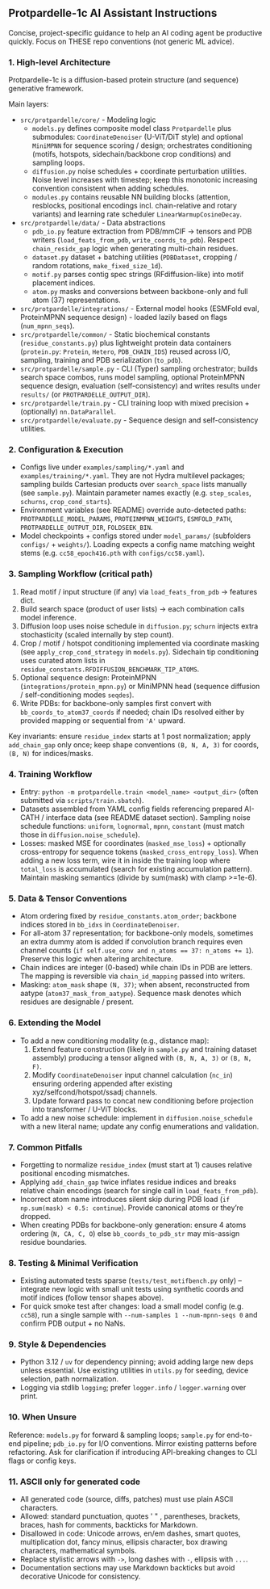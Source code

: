 ## Protpardelle-1c AI Assistant Instructions

Concise, project-specific guidance to help an AI coding agent be productive quickly. Focus on THESE repo conventions (not generic ML advice).

### 1. High-level Architecture

Protpardelle-1c is a diffusion-based protein structure (and sequence) generative framework.

Main layers:

- `src/protpardelle/core/` - Modeling logic
  - `models.py` defines composite model class `Protpardelle` plus submodules: `CoordinateDenoiser` (U-ViT/DiT style) and optional `MiniMPNN` for sequence scoring / design; orchestrates conditioning (motifs, hotspots, sidechain/backbone crop conditions) and sampling loops.
  - `diffusion.py` noise schedules + coordinate perturbation utilities. Noise level increases with timestep; keep this monotonic increasing convention consistent when adding schedules.
  - `modules.py` contains reusable NN building blocks (attention, resblocks, positional encodings incl. chain-relative and rotary variants) and learning rate scheduler `LinearWarmupCosineDecay`.
- `src/protpardelle/data/` - Data abstractions
  - `pdb_io.py` feature extraction from PDB/mmCIF -> tensors and PDB writers (`load_feats_from_pdb`, `write_coords_to_pdb`). Respect `chain_residx_gap` logic when generating multi-chain residues.
  - `dataset.py` dataset + batching utilities (`PDBDataset`, cropping / random rotations, `make_fixed_size_1d`).
  - `motif.py` parses contig spec strings (RFdiffusion-like) into motif placement indices.
  - `atom.py` masks and conversions between backbone-only and full atom (37) representations.
- `src/protpardelle/integrations/` - External model hooks (ESMFold eval, ProteinMPNN sequence design) - loaded lazily based on flags (`num_mpnn_seqs`).
- `src/protpardelle/common/` - Static biochemical constants (`residue_constants.py`) plus lightweight protein data containers (`protein.py`: `Protein`, `Hetero`, `PDB_CHAIN_IDS`) reused across I/O, sampling, training and PDB serialization (`to_pdb`).
- `src/protpardelle/sample.py` - CLI (Typer) sampling orchestrator; builds search space combos, runs model sampling, optional ProteinMPNN sequence design, evaluation (self-consistency) and writes results under `results/` (or `PROTPARDELLE_OUTPUT_DIR`).
- `src/protpardelle/train.py` - CLI training loop with mixed precision + (optionally) `nn.DataParallel`.
- `src/protpardelle/evaluate.py` - Sequence design and self-consistency utilities.


### 2. Configuration & Execution

- Configs live under `examples/sampling/*.yaml` and `examples/training/*.yaml`. They are not Hydra multilevel packages; sampling builds Cartesian products over `search_space` lists manually (see `sample.py`). Maintain parameter names exactly (e.g. `step_scales`, `schurns`, `crop_cond_starts`).
- Environment variables (see README) override auto-detected paths: `PROTPARDELLE_MODEL_PARAMS`, `PROTEINMPNN_WEIGHTS`, `ESMFOLD_PATH`, `PROTPARDELLE_OUTPUT_DIR`, `FOLDSEEK_BIN`.
- Model checkpoints + configs stored under `model_params/` (subfolders `configs/` + `weights/`). Loading expects a config name matching weight stems (e.g. `cc58_epoch416.pth` with `configs/cc58.yaml`).

### 3. Sampling Workflow (critical path)

1. Read motif / input structure (if any) via `load_feats_from_pdb` -> features dict.
2. Build search space (product of user lists) -> each combination calls model inference.
3. Diffusion loop uses noise schedule in `diffusion.py`; `schurn` injects extra stochasticity (scaled internally by step count).
4. Crop / motif / hotspot conditioning implemented via coordinate masking (see `apply_crop_cond_strategy` in `models.py`). Sidechain tip conditioning uses curated atom lists in `residue_constants.RFDIFFUSION_BENCHMARK_TIP_ATOMS`.
5. Optional sequence design: ProteinMPNN (`integrations/protein_mpnn.py`) or MiniMPNN head (sequence diffusion / self-conditioning modes `seqdes`).
6. Write PDBs: for backbone-only samples first convert with `bb_coords_to_atom37_coords` if needed; chain IDs resolved either by provided mapping or sequential from `'A'` upward.

Key invariants: ensure `residue_index` starts at 1 post normalization; apply `add_chain_gap` only once; keep shape conventions `(B, N, A, 3)` for coords, `(B, N)` for indices/masks.

### 4. Training Workflow

- Entry: `python -m protpardelle.train <model_name> <output_dir>` (often submitted via `scripts/train.sbatch`).
- Datasets assembled from YAML config fields referencing prepared AI-CATH / interface data (see README dataset section). Sampling noise schedule functions: `uniform`, `lognormal`, `mpnn`, `constant` (must match those in `diffusion.noise_schedule`).
- Losses: masked MSE for coordinates (`masked_mse_loss`) + optionally cross-entropy for sequence tokens (`masked_cross_entropy_loss`). When adding a new loss term, wire it in inside the training loop where `total_loss` is accumulated (search for existing accumulation pattern). Maintain masking semantics (divide by sum(mask) with clamp >=1e-6).

### 5. Data & Tensor Conventions

- Atom ordering fixed by `residue_constants.atom_order`; backbone indices stored in `bb_idxs` in `CoordinateDenoiser`.
- For all-atom 37 representation; for backbone-only models, sometimes an extra dummy atom is added if convolution branch requires even channel counts (`if self.use_conv and n_atoms == 37: n_atoms += 1`). Preserve this logic when altering architecture.
- Chain indices are integer (0-based) while chain IDs in PDB are letters. The mapping is reversible via `chain_id_mapping` passed into writers.
- Masking: `atom_mask` shape `(N, 37)`; when absent, reconstructed from aatype (`atom37_mask_from_aatype`). Sequence mask denotes which residues are designable / present.

### 6. Extending the Model

- To add a new conditioning modality (e.g., distance map):
  1. Extend feature construction (likely in `sample.py` and training dataset assembly) producing a tensor aligned with `(B, N, A, 3)` or `(B, N, F)`.
  2. Modify `CoordinateDenoiser` input channel calculation (`nc_in`) ensuring ordering appended after existing xyz/selfcond/hotspot/ssadj channels.
  3. Update forward pass to concat new conditioning before projection into transformer / U-ViT blocks.
- To add a new noise schedule: implement in `diffusion.noise_schedule` with a new literal name; update any config enumerations and validation.

### 7. Common Pitfalls

- Forgetting to normalize `residue_index` (must start at 1) causes relative positional encoding mismatches.
- Applying `add_chain_gap` twice inflates residue indices and breaks relative chain encodings (search for single call in `load_feats_from_pdb`).
- Incorrect atom name introduces silent skip during PDB load (`if np.sum(mask) < 0.5: continue`). Provide canonical atoms or they’re dropped.
- When creating PDBs for backbone-only generation: ensure 4 atoms ordering (`N, CA, C, O`) else `bb_coords_to_pdb_str` may mis-assign residue boundaries.

### 8. Testing & Minimal Verification

- Existing automated tests sparse (`tests/test_motifbench.py` only) – integrate new logic with small unit tests using synthetic coords and motif indices (follow tensor shapes above).
- For quick smoke test after changes: load a small model config (e.g. `cc58`), run a single sample with `--num-samples 1 --num-mpnn-seqs 0` and confirm PDB output + no NaNs.

### 9. Style & Dependencies

- Python 3.12 / `uv` for dependency pinning; avoid adding large new deps unless essential. Use existing utilities in `utils.py` for seeding, device selection, path normalization.
- Logging via stdlib `logging`; prefer `logger.info` / `logger.warning` over print.

### 10. When Unsure

Reference: `models.py` for forward & sampling loops; `sample.py` for end-to-end pipeline; `pdb_io.py` for I/O conventions. Mirror existing patterns before refactoring. Ask for clarification if introducing API-breaking changes to CLI flags or config keys.

### 11. ASCII only for generated code

- All generated code (source, diffs, patches) must use plain ASCII characters.
- Allowed: standard punctuation, quotes ' " , parentheses, brackets, braces, hash for comments, backticks for Markdown.
- Disallowed in code: Unicode arrows, en/em dashes, smart quotes, multiplication dot, fancy minus, ellipsis character, box drawing characters, mathematical symbols.
- Replace stylistic arrows with `->`, long dashes with `-`, ellipsis with `...`.
- Documentation sections may use Markdown backticks but avoid decorative Unicode for consistency.
